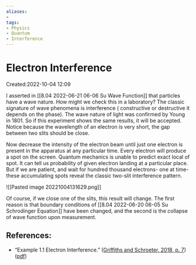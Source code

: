 ```yaml
---
aliases: 
- 
tags:
- Physics
- Quantum
- Interference
---
```


# Electron Interference
Created:2022-10-04 12:09

I asserted in [[8.04 2022-06-21 06-06 Su Wave Function]] that particles have a wave nature. How might we check this in a laboratory? The classic signature of wave phenomena is interference ( constructive or destructive it depends on the phase). The wave nature of light was confirmed by Young in 1801. So if this experiment shows the same results, it will be accepted. Notice because the wavelength of an electron is very short, the gap between two slits should be close.

Now decrease the intensity of the electron beam until just one electron is present in the apparatus at any particular time. Every electron will produce a spot on the screen. Quantum mechanics is unable to predict exact local of spot. It can tell us probability of given electron landing at a particular place. But if we are patient, and wait for hundred thousand electrons- one at time- these accumulating spots reveal the classic two-slit interference pattern.

![[Pasted image 20221004131629.png]]

 Of course, if we close one of the slits, this result will change. The first reason is that boundary conditions of [[8.04 2022-06-20 06-05 Su Schrodinger Equation]] have been changed, and the second is the collapse of wave function upon measurement.

## References:

- “Example 1.1 Electron Interference.” ([Griffiths and Schroeter, 2018, p. 7](zotero://select/library/items/X4VKQ5N4)) ([pdf](zotero://open-pdf/library/items/PBT95Y2Z?page=20))